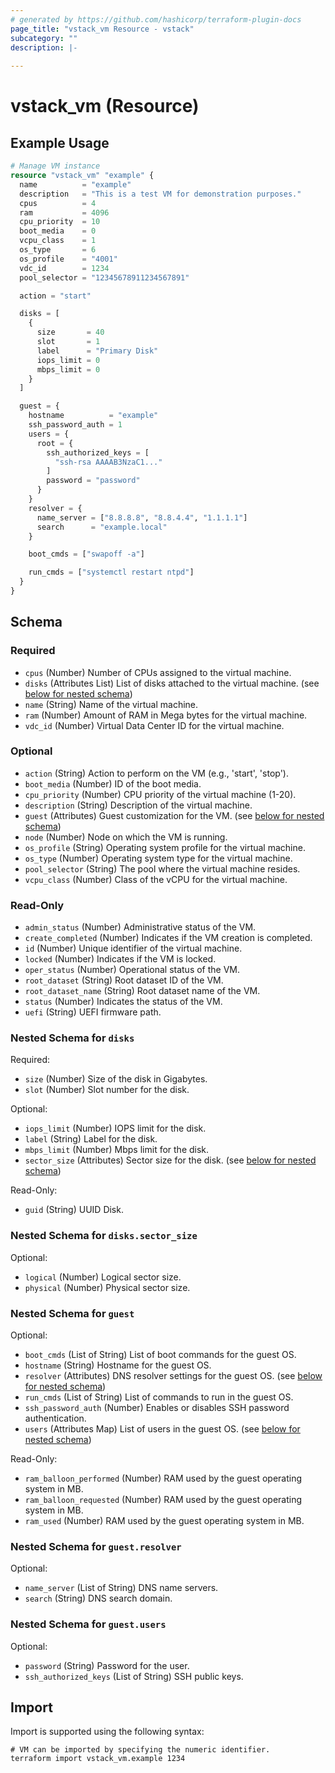 ```yaml
---
# generated by https://github.com/hashicorp/terraform-plugin-docs
page_title: "vstack_vm Resource - vstack"
subcategory: ""
description: |-
  
---
```


# vstack_vm (Resource)



## Example Usage

```terraform
# Manage VM instance
resource "vstack_vm" "example" {
  name          = "example"
  description   = "This is a test VM for demonstration purposes."
  cpus          = 4
  ram           = 4096
  cpu_priority  = 10
  boot_media    = 0
  vcpu_class    = 1
  os_type       = 6
  os_profile    = "4001"
  vdc_id        = 1234
  pool_selector = "12345678911234567891"

  action = "start"

  disks = [
    {
      size       = 40
      slot       = 1
      label      = "Primary Disk"
      iops_limit = 0
      mbps_limit = 0
    }
  ]

  guest = {
    hostname          = "example"
    ssh_password_auth = 1
    users = {
      root = {
        ssh_authorized_keys = [
          "ssh-rsa AAAAB3NzaC1..."
        ]
        password = "password"
      }
    }
    resolver = {
      name_server = ["8.8.8.8", "8.8.4.4", "1.1.1.1"]
      search      = "example.local"
    }

    boot_cmds = ["swapoff -a"]

    run_cmds = ["systemctl restart ntpd"]
  }
}
```

<!-- schema generated by tfplugindocs -->
## Schema

### Required

- `cpus` (Number) Number of CPUs assigned to the virtual machine.
- `disks` (Attributes List) List of disks attached to the virtual machine. (see [below for nested schema](#nestedatt--disks))
- `name` (String) Name of the virtual machine.
- `ram` (Number) Amount of RAM in Mega bytes for the virtual machine.
- `vdc_id` (Number) Virtual Data Center ID for the virtual machine.

### Optional

- `action` (String) Action to perform on the VM (e.g., 'start', 'stop').
- `boot_media` (Number) ID of the boot media.
- `cpu_priority` (Number) CPU priority of the virtual machine (1-20).
- `description` (String) Description of the virtual machine.
- `guest` (Attributes) Guest customization for the VM. (see [below for nested schema](#nestedatt--guest))
- `node` (Number) Node on which the VM is running.
- `os_profile` (String) Operating system profile for the virtual machine.
- `os_type` (Number) Operating system type for the virtual machine.
- `pool_selector` (String) The pool where the virtual machine resides.
- `vcpu_class` (Number) Class of the vCPU for the virtual machine.

### Read-Only

- `admin_status` (Number) Administrative status of the VM.
- `create_completed` (Number) Indicates if the VM creation is completed.
- `id` (Number) Unique identifier of the virtual machine.
- `locked` (Number) Indicates if the VM is locked.
- `oper_status` (Number) Operational status of the VM.
- `root_dataset` (String) Root dataset ID of the VM.
- `root_dataset_name` (String) Root dataset name of the VM.
- `status` (Number) Indicates the status of the VM.
- `uefi` (String) UEFI firmware path.

<a id="nestedatt--disks"></a>
### Nested Schema for `disks`

Required:

- `size` (Number) Size of the disk in Gigabytes.
- `slot` (Number) Slot number for the disk.

Optional:

- `iops_limit` (Number) IOPS limit for the disk.
- `label` (String) Label for the disk.
- `mbps_limit` (Number) Mbps limit for the disk.
- `sector_size` (Attributes) Sector size for the disk. (see [below for nested schema](#nestedatt--disks--sector_size))

Read-Only:

- `guid` (String) UUID Disk.

<a id="nestedatt--disks--sector_size"></a>
### Nested Schema for `disks.sector_size`

Optional:

- `logical` (Number) Logical sector size.
- `physical` (Number) Physical sector size.



<a id="nestedatt--guest"></a>
### Nested Schema for `guest`

Optional:

- `boot_cmds` (List of String) List of boot commands for the guest OS.
- `hostname` (String) Hostname for the guest OS.
- `resolver` (Attributes) DNS resolver settings for the guest OS. (see [below for nested schema](#nestedatt--guest--resolver))
- `run_cmds` (List of String) List of commands to run in the guest OS.
- `ssh_password_auth` (Number) Enables or disables SSH password authentication.
- `users` (Attributes Map) List of users in the guest OS. (see [below for nested schema](#nestedatt--guest--users))

Read-Only:

- `ram_balloon_performed` (Number) RAM used by the guest operating system in MB.
- `ram_balloon_requested` (Number) RAM used by the guest operating system in MB.
- `ram_used` (Number) RAM used by the guest operating system in MB.

<a id="nestedatt--guest--resolver"></a>
### Nested Schema for `guest.resolver`

Optional:

- `name_server` (List of String) DNS name servers.
- `search` (String) DNS search domain.


<a id="nestedatt--guest--users"></a>
### Nested Schema for `guest.users`

Optional:

- `password` (String) Password for the user.
- `ssh_authorized_keys` (List of String) SSH public keys.

## Import

Import is supported using the following syntax:

```shell
# VM can be imported by specifying the numeric identifier.
terraform import vstack_vm.example 1234
```
